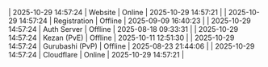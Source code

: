 | 2025-10-29 14:57:24 | Website | Online | 2025-10-29 14:57:21 |
| 2025-10-29 14:57:24 | Registration | Offline | 2025-09-09 16:40:23 |
| 2025-10-29 14:57:24 | Auth Server | Offline | 2025-08-18 09:33:31 |
| 2025-10-29 14:57:24 | Kezan (PvE) | Offline | 2025-10-11 12:51:30 |
| 2025-10-29 14:57:24 | Gurubashi (PvP) | Offline | 2025-08-23 21:44:06 |
| 2025-10-29 14:57:24 | Cloudflare | Online | 2025-10-29 14:57:21 |
